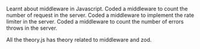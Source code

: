 Learnt about middleware in Javascript.
Coded a middleware to count the number of request in the server.
Coded a middleware to implement the rate limiter in the server.
Coded a middleware to count the number of errors throws in the server.


All the theory.js has theory related to middleware and zod.
